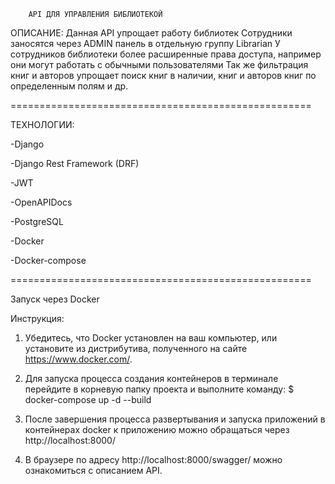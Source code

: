 ﻿        API ДЛЯ УПРАВЛЕНИЯ БИБЛИОТЕКОЙ

ОПИСАНИЕ:
Данная API упрощает работу библиотек
Сотрудники заносятся через ADMIN панель в отдельную группу Librarian
У сотрудников библиотеки более расширенные права доступа,
например они могут работать с обычными пользователями
Так же фильтрация книг и авторов упрощает поиск книг в наличии,
книг и авторов книг по определенным полям и др. 


====================================================

ТЕХНОЛОГИИ:

-Django 

-Django Rest Framework (DRF)

-JWT

-OpenAPIDocs

-PostgreSQL

-Docker

-Docker-compose
 

====================================================


Запуск через Docker

Инструкция:

1. Убедитесь, что Docker установлен на ваш компьютер, или установите из дистрибутива, полученного на сайте https://www.docker.com/. 

2. Для запуска процесса создания контейнеров в терминале перейдите в корневую папку проекта и выполните команду:
$ docker-compose up -d --build

3. После завершения процесса развертывания и запуска приложений в контейнерах docker  к приложению можно обращаться через http://localhost:8000/

4. В браузере по адресу http://localhost:8000/swagger/ можно ознакомиться с описанием API.



